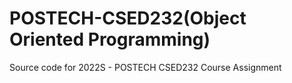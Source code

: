 # POSTECH-CSED232(Object Oriented Programming)
Source code for 2022S - POSTECH CSED232 Course Assignment
